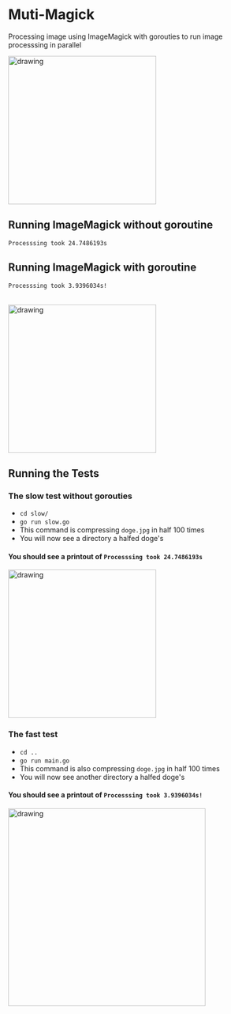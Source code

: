 # Muti-Magick

Processing image using ImageMagick with gorouties to run image processsing in parallel
<br>

<img src="https://i.ibb.co/hLJJxLC/gophercises-lifting.gif" alt="drawing" width="300"/>

## Running ImageMagick without goroutine

`Processsing took 24.7486193s`

## Running ImageMagick with goroutine

`Processsing took 3.9396034s!`

<br>

<img src="https://i.ibb.co/0YbWR7H/mindblown.gif" alt="drawing" width="300"/>

## Running the Tests

### The slow test without gorouties

- `cd slow/`
- `go run slow.go`
- This command is compressing `doge.jpg` in half 100 times
- You will now see a directory a halfed doge's

#### You should see a printout of `Processsing took 24.7486193s`

<img src="https://i.ibb.co/8sZJvZf/giphy.gif" alt="drawing" width="300"/>

<br>

### The fast test

- `cd ..`
- `go run main.go`
- This command is also compressing `doge.jpg` in half 100 times
- You will now see another directory a halfed doge's

#### You should see a printout of `Processsing took 3.9396034s!`

<img src="https://i.ibb.co/jRzWfrn/giphy-1.gif" alt="drawing" width="400"/>
